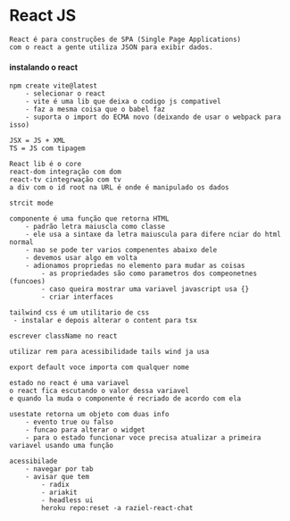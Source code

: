 # React JS

    React é para construções de SPA (Single Page Applications)
    com o react a gente utiliza JSON para exibir dados.
#### instalando o react

    npm create vite@latest
        - selecionar o react
        - vite é uma lib que deixa o codigo js compativel
        - faz a mesma coisa que o babel faz
        - suporta o import do ECMA novo (deixando de usar o webpack para isso)

    JSX = JS + XML
    TS = JS com tipagem

    React lib é o core
    react-dom integração com dom
    react-tv cintegrwação com tv
    a div com o id root na URL é onde é manipulado os dados

    strcit mode

    componente é uma função que retorna HTML
        - padrão letra maiuscla como classe
        - ele usa a sintaxe da letra maiuscula para difere nciar do html normal
        - nao se pode ter varios compenentes abaixo dele
        - devemos usar algo em volta
        - adionamos propriedas no elemento para mudar as coisas
            - as propriedades são como parametros dos compeonetnes (funcoes)
            - caso queira mostrar uma variavel javascript usa {}
            - criar interfaces
    
    tailwind css é um utilitario de css
     - instalar e depois alterar o content para tsx

    escrever className no react

    utilizar rem para acessibilidade tails wind ja usa

    export default voce importa com qualquer nome

    estado no react é uma variavel
    o react fica escutando o valor dessa variavel
    e quando la muda o componente é recriado de acordo com ela

    usestate retorna um objeto com duas info
        - evento true ou falso
        - funcao para alterar o widget
        - para o estado funcionar voce precisa atualizar a primeira variavel usando uma função

    acessibilade
        - navegar por tab
        - avisar que tem
            - radix
            - ariakit
            - headless ui
            heroku repo:reset -a raziel-react-chat
            